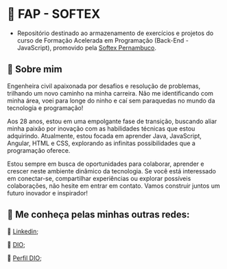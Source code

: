 # 📙 FAP - SOFTEX

- Repositório destinado ao armazenamento de exercícios e projetos do curso de Formação Acelerada em Programação (Back-End - JavaScript), promovido pela [Softex Pernambuco](https://softexpe.org.br/).


## 🚀 Sobre mim

Engenheira civil apaixonada por desafios e resolução de problemas, trilhando um novo caminho na minha carreira. Não me identificando com minha área, voei para longe do ninho e caí sem paraquedas no mundo da tecnologia e programação!

Aos 28 anos, estou em uma empolgante fase de transição, buscando aliar minha paixão por inovação com as habilidades técnicas que estou adquirindo. Atualmente, estou focada em aprender Java, JavaScript, Angular, HTML e CSS, explorando as infinitas possibilidades que a programação oferece.

Estou sempre em busca de oportunidades para colaborar, aprender e crescer neste ambiente dinâmico da tecnologia. Se você está interessado em conectar-se, compartilhar experiências ou explorar possíveis colaborações, não hesite em entrar em contato. Vamos construir juntos um futuro inovador e inspirador!

## 📱 Me conheça pelas minhas outras redes:

📌 [Linkedin](https://www.linkedin.com/in/anacsmedeiros/);

📌 [DIO](https://www.dio.me/users/anacsouzamedeiros);

📌 [Perfil DIO](https://www.dio.me/users/anacsouzamedeiros);

